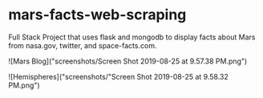# mars-facts-web-scraping


Full Stack Project that uses flask and mongodb to display facts about Mars from nasa.gov, twitter, and space-facts.com.


![Mars Blog]("screenshots/Screen Shot 2019-08-25 at 9.57.38 PM.png")

![Hemispheres]("screenshots/"Screen Shot 2019-08-25 at 9.58.32 PM.png")
